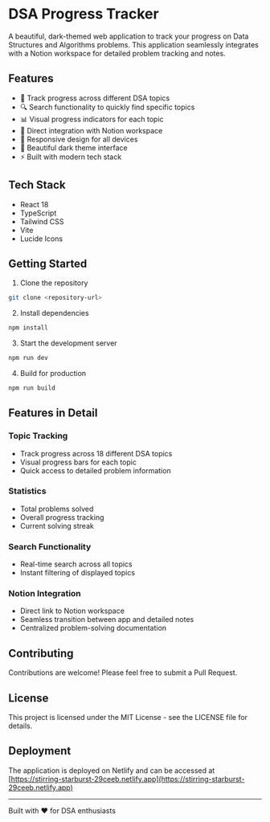 # DSA Progress Tracker

A beautiful, dark-themed web application to track your progress on Data Structures and Algorithms problems. This application seamlessly integrates with a Notion workspace for detailed problem tracking and notes.

## Features

- 🎯 Track progress across different DSA topics
- 🔍 Search functionality to quickly find specific topics
- 📊 Visual progress indicators for each topic
- 🔗 Direct integration with Notion workspace
- 📱 Responsive design for all devices
- 🌙 Beautiful dark theme interface
- ⚡ Built with modern tech stack

## Tech Stack

- React 18
- TypeScript
- Tailwind CSS
- Vite
- Lucide Icons

## Getting Started

1. Clone the repository

```bash
git clone <repository-url>
```

2. Install dependencies

```bash
npm install
```

3. Start the development server

```bash
npm run dev
```

4. Build for production

```bash
npm run build
```

## Features in Detail

### Topic Tracking

- Track progress across 18 different DSA topics
- Visual progress bars for each topic
- Quick access to detailed problem information

### Statistics

- Total problems solved
- Overall progress tracking
- Current solving streak

### Search Functionality

- Real-time search across all topics
- Instant filtering of displayed topics

### Notion Integration

- Direct link to Notion workspace
- Seamless transition between app and detailed notes
- Centralized problem-solving documentation

## Contributing

Contributions are welcome! Please feel free to submit a Pull Request.

## License

This project is licensed under the MIT License - see the LICENSE file for details.

## Deployment

The application is deployed on Netlify and can be accessed at [https://stirring-starburst-29ceeb.netlify.app](https://stirring-starburst-29ceeb.netlify.app)

---

Built with ❤️ for DSA enthusiasts
